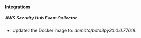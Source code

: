 #### Integrations
##### AWS Security Hub Event Collector
- Updated the Docker image to: *demisto/boto3py3:1.0.0.77618*.

